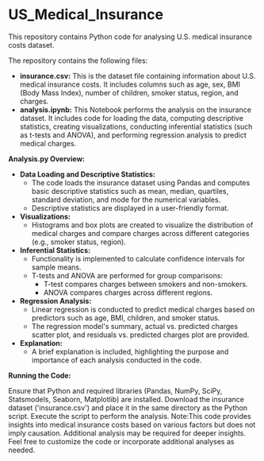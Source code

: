 # US_Medical_Insurance
This repository contains Python code for analysing U.S. medical insurance costs dataset. 

The repository contains the following files:

<ul>
  <li><b>insurance.csv:</b> This is the dataset file containing information about U.S. medical insurance costs. It includes columns such as age, sex, BMI (Body Mass Index), number of children, smoker status, region, and charges.</li>
  <li><b>analysis.ipynb:</b> This Notebook performs the analysis on the insurance dataset. It includes code for loading the data, computing descriptive statistics, creating visualizations, conducting inferential statistics (such as t-tests and ANOVA), and performing regression analysis to predict medical charges.</li>
</ul>


**Analysis.py Overview:**

<ul>
  <li><b>Data Loading and Descriptive Statistics:</b>
    <ul>
      <li>The code loads the insurance dataset using Pandas and computes basic descriptive statistics such as mean, median, quartiles, standard deviation, and mode for the numerical variables.</li>
      <li>Descriptive statistics are displayed in a user-friendly format.</li>
    </ul>
  </li>
  <li><b>Visualizations:</b>
    <ul>
      <li>Histograms and box plots are created to visualize the distribution of medical charges and compare charges across different categories (e.g., smoker status, region).</li>
    </ul>
  </li>
  <li><b>Inferential Statistics:</b>
    <ul>
      <li>Functionality is implemented to calculate confidence intervals for sample means.</li>
      <li>T-tests and ANOVA are performed for group comparisons:
        <ul>
          <li>T-test compares charges between smokers and non-smokers.</li>
          <li>ANOVA compares charges across different regions.</li>
        </ul>
      </li>
    </ul>
  </li>
  <li><b>Regression Analysis:</b>
    <ul>
      <li>Linear regression is conducted to predict medical charges based on predictors such as age, BMI, children, and smoker status.</li>
      <li>The regression model's summary, actual vs. predicted charges scatter plot, and residuals vs. predicted charges plot are provided.</li>
    </ul>
  </li>
  <li><b>Explanation:</b>
    <ul>
      <li>A brief explanation is included, highlighting the purpose and importance of each analysis conducted in the code.</li>
    </ul>
  </li>
</ul>

**Running the Code:**

Ensure that Python and required libraries (Pandas, NumPy, SciPy, Statsmodels, Seaborn, Matplotlib) are installed.
Download the insurance dataset ('insurance.csv') and place it in the same directory as the Python script.
Execute the script to perform the analysis.
Note:This code provides insights into medical insurance costs based on various factors but does not imply causation. Additional analysis may be required for deeper insights.
Feel free to customize the code or incorporate additional analyses as needed.
